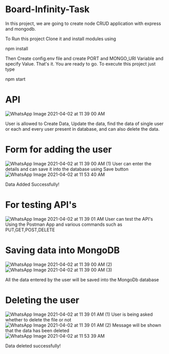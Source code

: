 # Board-Infinity-Task
In this project, we are going to create node CRUD application with express and mongodb.

To Run this project Clone it and install modules using

npm install


Then Create config.env file and create PORT and MONGO_URI Variable and specify Value. That's it. You are ready to go. To execute this project just type

npm start

# API
![WhatsApp Image 2021-04-02 at 11 39 00 AM](https://user-images.githubusercontent.com/57134054/113386835-b2e3e280-93a8-11eb-9933-518235ff2823.jpeg)

User is allowed to Create Data, Update the data, find the data of single user or each and every user present in database, and can also delete the data.

# Form for adding the user
![WhatsApp Image 2021-04-02 at 11 39 00 AM (1)](https://user-images.githubusercontent.com/57134054/113386913-ddce3680-93a8-11eb-949b-ebd271fe8f33.jpeg)
User can enter the details and can save it into the database using Save button
![WhatsApp Image 2021-04-02 at 11 53 40 AM](https://user-images.githubusercontent.com/57134054/113387733-816c1680-93aa-11eb-9c2b-3026c9848657.jpeg)

Data Added Successfully!

# For testing API's
![WhatsApp Image 2021-04-02 at 11 39 01 AM](https://user-images.githubusercontent.com/57134054/113387012-0fdf9880-93a9-11eb-8c36-7ae827a51321.jpeg)
User can test the API's Using the Postman App and various commands such as PUT,GET,POST,DELETE

# Saving data into MongoDB
![WhatsApp Image 2021-04-02 at 11 39 00 AM (2)](https://user-images.githubusercontent.com/57134054/113387117-4ae1cc00-93a9-11eb-983c-e9d0dfce1b4b.jpeg)
![WhatsApp Image 2021-04-02 at 11 39 00 AM (3)](https://user-images.githubusercontent.com/57134054/113387125-4e755300-93a9-11eb-9366-0311a7f11b3e.jpeg)

All the data entered by the user will be saved into the MongoDb database

# Deleting the user
![WhatsApp Image 2021-04-02 at 11 39 01 AM (1)](https://user-images.githubusercontent.com/57134054/113387225-81b7e200-93a9-11eb-9bc3-f530d4640687.jpeg)
User is being asked whether to delete the file or not
![WhatsApp Image 2021-04-02 at 11 39 01 AM (2)](https://user-images.githubusercontent.com/57134054/113387265-98f6cf80-93a9-11eb-9a60-b0294f10260a.jpeg)
Message will be shown that the data has been deleted
![WhatsApp Image 2021-04-02 at 11 53 39 AM](https://user-images.githubusercontent.com/57134054/113387758-8d57d880-93aa-11eb-8d53-5c93c8484b15.jpeg)

Data deleted successfully!



















